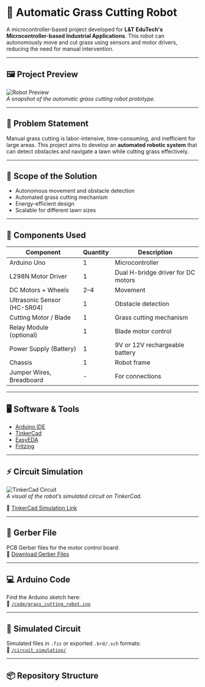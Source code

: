 # 🤖 Automatic Grass Cutting Robot

A microcontroller-based project developed for **L&T EduTech's Microcontroller-based Industrial Applications**. This robot can autonomously move and cut grass using sensors and motor drivers, reducing the need for manual intervention.

---

## 🖼️ Project Preview

![Robot Preview](./images/robot_preview.png)  
*A snapshot of the automatic grass cutting robot prototype.*

---

## 📌 Problem Statement

Manual grass cutting is labor-intensive, time-consuming, and inefficient for large areas. This project aims to develop an **automated robotic system** that can detect obstacles and navigate a lawn while cutting grass effectively.

---

## 🎯 Scope of the Solution

- Autonomous movement and obstacle detection  
- Automated grass cutting mechanism  
- Energy-efficient design  
- Scalable for different lawn sizes

---

## 🧰 Components Used

| Component                  | Quantity | Description                            |
|----------------------------|----------|----------------------------------------|
| Arduino Uno                | 1        | Microcontroller                        |
| L298N Motor Driver         | 1        | Dual H-bridge driver for DC motors     |
| DC Motors + Wheels         | 2–4      | Movement                               |
| Ultrasonic Sensor (HC-SR04)| 1        | Obstacle detection                     |
| Cutting Motor / Blade      | 1        | Grass cutting mechanism                |
| Relay Module (optional)    | 1        | Blade motor control                    |
| Power Supply (Battery)     | 1        | 9V or 12V rechargeable battery         |
| Chassis                    | 1        | Robot frame                            |
| Jumper Wires, Breadboard   | -        | For connections                        |

---

## 🖥️ Software & Tools

- [Arduino IDE](https://www.arduino.cc/en/software)
- [TinkerCad](https://www.tinkercad.com/)
- [EasyEDA](https://easyeda.com/)
- [Fritzing](http://fritzing.org/)

---

## ⚡ Circuit Simulation

![TinkerCad Circuit](./images/circuit_simulation.png)  
*A visual of the robot’s simulated circuit on TinkerCad.*

🔗 [TinkerCad Simulation Link](https://www.tinkercad.com/things/hL82iCBylOG-grass-cutter-project)


---

## 📄 Gerber File

PCB Gerber files for the motor control board:  
📁 [Download Gerber Files](./gerber/PCB-Gerber-Files.zip)

---

## 💻 Arduino Code

Find the Arduino sketch here:  
📂 [`/code/grass_cutting_robot.ino`](https://github.com/sundararaajan/Grass-cutting-/blob/main/IOT_code.ino)

---

## 📐 Simulated Circuit

Simulated files in `.fzz` or exported `.brd/.sch` formats:  
📂 [`/circuit_simulation/`](./circuit_simulation/)

---

## 📦 Repository Structure

